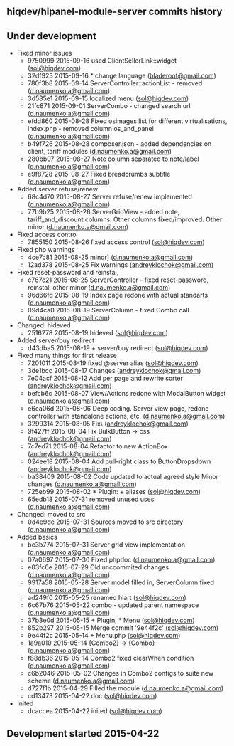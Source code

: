 hiqdev/hipanel-module-server commits history
--------------------------------------------

## Under development

- Fixed minor issues
    - 9750999 2015-09-16 used ClientSellerLink::widget (sol@hiqdev.com)
    - 32df923 2015-09-16 * change language (bladeroot@gmail.com)
    - 780f3b8 2015-09-14 ServerController::actionList - removed (d.naumenko.a@gmail.com)
    - 3d585e1 2015-09-15 localized menu (sol@hiqdev.com)
    - 21fc871 2015-09-01 ServerCombo - changed search url (d.naumenko.a@gmail.com)
    - efdd860 2015-08-28 Fixed osimages list for different virtualisations, index.php - removed column os_and_panel (d.naumenko.a@gmail.com)
    - b49f726 2015-08-28 composer.json - added dependencies on client, tariff modules (d.naumenko.a@gmail.com)
    - 280bb07 2015-08-27 Note column separated to note/label (d.naumenko.a@gmail.com)
    - e9f8728 2015-08-27 Fixed breadcrumbs subtitle (d.naumenko.a@gmail.com)
- Added server refuse/renew
    - 68c4d70 2015-08-27 Server refuse/renew implemented (d.naumenko.a@gmail.com)
    - 77b9b25 2015-08-26 ServerGridView - added note, tariff_and_discount columns. Other columns fixed/improved. Other minor (d.naumenko.a@gmail.com)
- Fixed access control
    - 7855150 2015-08-26 fixed access control (sol@hiqdev.com)
- Fixed php warnings
    - 4ce7c81 2015-08-25 minor] (d.naumenko.a@gmail.com)
    - 12ad378 2015-08-25 Fix warnings (andreyklochok@gmail.com)
- Fixed reset-password and reinstal,
    - e767c21 2015-08-25 ServerController - fixed reset-password, reinstal, other minor (d.naumenko.a@gmail.com)
    - 96d66fd 2015-08-19 Index page redone with actual standarts (d.naumenko.a@gmail.com)
    - 09d4ca0 2015-08-19 ServerColumn - fixed Combo call (d.naumenko.a@gmail.com)
- Changed: hideved
    - 2516278 2015-08-19 hideved (sol@hiqdev.com)
- Added server/buy redirect
    - d43dba5 2015-08-19 + server/buy redirect (sol@hiqdev.com)
- Fixed many things for first release
    - 7201011 2015-08-19 fixed @server alias (sol@hiqdev.com)
    - 3de1bcc 2015-08-17 Changes (andreyklochok@gmail.com)
    - 7e04acf 2015-08-12 Add per page and rewrite sorter (andreyklochok@gmail.com)
    - befcb6c 2015-08-07 View/Actions redone with ModalButton widget (d.naumenko.a@gmail.com)
    - e6ca06d 2015-08-06 Deep coding. Server view page, redone controller with standalone actions, etc. (d.naumenko.a@gmail.com)
    - 3299314 2015-08-05 Fix\ (andreyklochok@gmail.com)
    - 9f427ff 2015-08-04 Fix BulkButton -> css (andreyklochok@gmail.com)
    - 7c7ed71 2015-08-04 Refactor to new ActionBox (andreyklochok@gmail.com)
    - 024ee18 2015-08-04 Add pull-right class to ButtonDropsdown (andreyklochok@gmail.com)
    - ba38409 2015-08-02 Code updated to actual agreed style Minor changes (d.naumenko.a@gmail.com)
    - 725eb99 2015-08-02 * Plugin: + aliases (sol@hiqdev.com)
    - 65edb18 2015-07-31 removed unused uses (d.naumenko.a@gmail.com)
- Changed: moved to src
    - 0d4e9de 2015-07-31 Sources moved to src directory (d.naumenko.a@gmail.com)
- Added basics
    - bc3b774 2015-07-31 Server grid view implementation (d.naumenko.a@gmail.com)
    - 07a0697 2015-07-30 Fixed phpdoc (d.naumenko.a@gmail.com)
    - e03fc6e 2015-07-29 Old unccommited changes (d.naumenko.a@gmail.com)
    - 9917a58 2015-05-28 Server model filled in, ServerColumn fixed (d.naumenko.a@gmail.com)
    - ad249f0 2015-05-25 renamed hiart (sol@hiqdev.com)
    - 6c67b76 2015-05-22 combo - updated parent namespace (d.naumenko.a@gmail.com)
    - 37b3e0d 2015-05-15 + Plugin, * Menu (sol@hiqdev.com)
    - 852b297 2015-05-15 Merge commit '9e44f2c' (sol@hiqdev.com)
    - 9e44f2c 2015-05-14 + Menu.php (sol@hiqdev.com)
    - 1a9a010 2015-05-14 {Combo2} -> {Combo} (d.naumenko.a@gmail.com)
    - f88db36 2015-05-14 Combo2 fixed clearWhen condition (d.naumenko.a@gmail.com)
    - c6b2046 2015-05-02  Changes in Combo2 configs to suite new scheme (d.naumenko.a@gmail.com)
    - d727f1b 2015-04-29 Filled the module (d.naumenko.a@gmail.com)
    - cd13473 2015-04-22 doc (sol@hiqdev.com)
- Inited
    - dcaccea 2015-04-22 inited (sol@hiqdev.com)

## Development started 2015-04-22

